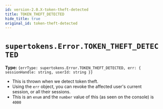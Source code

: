 ```yaml
---
id: version-2.0.X-token-theft-detected
title: TOKEN_THEFT_DETECTED
hide_title: true
original_id: token-theft-detected
---
```


# ```supertokens.Error.TOKEN_THEFT_DETECTED```

**Type:** `{errType: supertokens.Error.TOKEN_THEFT_DETECTED, err: { sessionHandle: string, userId: string }}`
- This is thrown when we detect token theft.
- Using the `err` object, you can revoke the affected user's current session, or all their sessions.
- This is an ```enum``` and the ```number``` value of this (as seen on the console) is ```4000``` 